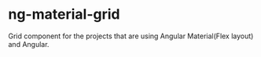 # ng-material-grid

Grid component for the projects that are using Angular Material(Flex layout) and Angular.
